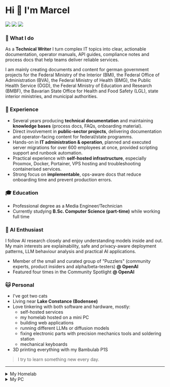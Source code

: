 # Hi 👋 I'm Marcel

[![](https://img.shields.io/badge/Studying-B.Sc._Computer_Science-darkgreen)]() [![](https://img.shields.io/badge/Location-Lake_Constance-blue)]() [![](https://img.shields.io/badge/Household-2%20cats-orange)]()

### 🔭 What I do
As a **Technical Writer** I turn complex IT topics into clear, actionable documentation, operator manuals, API guides, compliance notes and process docs that help teams deliver reliable services.

I am mainly creating documents and content for german government projects for the Federal Ministry of the Interior (BMI), the Federal Office of Administration (BVA), the Federal Ministry of Health (BMG), the Public Health Service (ÖGD), the Federal Ministry of Education and Research (BMBF), the Bavarian State Office for Health and Food Safety (LGL), state interior ministries, and municipal authorities.

### 💼 Experience
- Several years producing **technical documentation** and maintaining **knowledge bases** (process docs, FAQs, onboarding material).
- Direct involvement in **public-sector projects**, delivering documentation and operator-facing content for federal/state programms.
- Hands-on in **IT administration & operation**, planned and executed server migrations for over 600 employees at once, provided scripting support and runbook automation.
- Practical experience with **self-hosted infrastructure**, especially Proxmox, Docker, Portainer, VPS hosting and troubleshooting containerised services.
- Strong focus on **implementable**, ops-aware docs that reduce onboarding time and prevent production errors.

### 🎓 Education
- Professional degree as a Media Engineer/Technician
- Currently studying **B.Sc. Computer Science (part-time)** while working full time

### 🤖 AI Enthusiast
I follow AI research closely and enjoy understanding models inside and out. My main interests are explainability, safe and privacy-aware deployment patterns, LLM behaviour analysis and practical AI applications.
- Member of the small and curated group of "Puzzlers" (community experts, product insiders and alpha/beta-testers) **@ OpenAI**
- Featured four times in the Community Spotlight **@ OpenAI**

### 🐱 Personal
- I've got two cats
- Living near **Lake Constance (Bodensee)**
- Love tinkering with both software and hardware, mostly:
  - self-hosted services
  - my homelab hosted on a mini PC
  - building web applications
  - running different LLMs or diffusion models
  - fixing electronic parts with precision mechanics tools and soldering station
  - mechanical keyboards
- 3D printing everything with my Bambulab P1S
> I try to learn something new every day.

---

<details>
<summary>My Homelab</summary>
  
- Intel Alder lake N100
- 16GB DDR4
- 512 GB NVMe
</details>
<details>
<summary>My PC</summary>
  
- Intel Core i9-14900KF @ 6 GHz
- 128 GB RAM @ 5600 MT/s
- NVIDIA RTX 4080 SUPER 16 GB
- Samsung 990 Pro NVMe 6 TB (2 TB + 4 TB)
</details>

